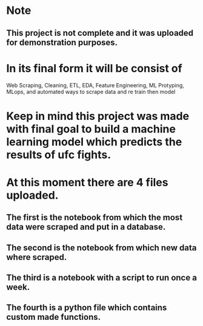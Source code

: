 # Note
## This project is not complete and it was uploaded for demonstration purposes.
# In its final form it will be consist of 
  Web Scraping, Cleaning, ETL, EDA, Feature Engineering, ML Protyping, MLops, and automated ways to scrape data and re train then model
#
# Keep in mind this project was made with final goal to build a machine learning model which predicts the results of ufc fights.
# 

# At this moment there are 4 files uploaded.
## The first is the notebook from which the most data were scraped and put in a database.
## The second is the notebook from which new data where scraped.
## The third is a notebook with a script to run once a week.
## The fourth is a python file which contains custom made functions.
